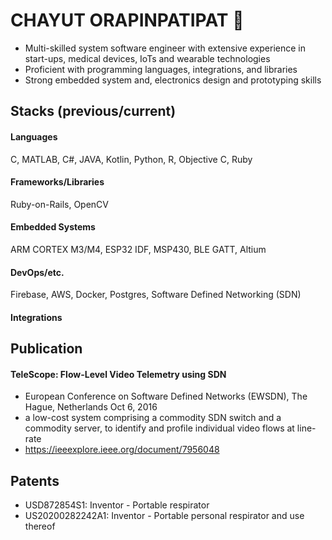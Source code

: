 # CHAYUT ORAPINPATIPAT 👋

-	Multi-skilled system software engineer with extensive experience in 
start-ups, medical devices, IoTs and wearable technologies
-	Proficient with programming languages, integrations, and libraries
-	Strong embedded system and, electronics design and prototyping skills

## Stacks (previous/current)
#### Languages
C, MATLAB, C#, JAVA, Kotlin, Python, R, Objective C, Ruby 

#### Frameworks/Libraries 
Ruby-on-Rails, OpenCV

#### Embedded Systems
ARM CORTEX M3/M4, ESP32 IDF, MSP430, BLE GATT, Altium

#### DevOps/etc.
Firebase, AWS, Docker, Postgres, Software Defined Networking (SDN) 

#### Integrations


## Publication	

#### TeleScope: Flow-Level Video Telemetry using SDN

- European Conference on Software Defined Networks (EWSDN), The Hague, Netherlands Oct 6, 2016
- a low-cost system comprising a commodity SDN switch and a commodity server, to identify and profile individual video flows at 
line-rate
- https://ieeexplore.ieee.org/document/7956048

## Patents
- USD872854S1: Inventor - Portable respirator 
- US20200282242A1: Inventor - Portable personal respirator and use thereof 

 



